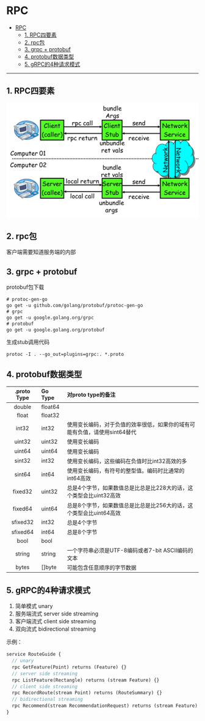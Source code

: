 # RPC

<!-- TOC -->
* [RPC](#rpc)
  * [1. RPC四要素](#1-rpc)
  * [2. rpc包](#2-rpc)
  * [3. grpc + protobuf](#3-grpc--protobuf)
  * [4. protobuf数据类型](#4-protobuf)
  * [5. gRPC的4种请求模式](#5-grpc4)
<!-- TOC -->
----

## 1. RPC四要素
![img.png](img/rpc/RPC四要素.png)

## 2. rpc包
客户端需要知道服务端的内部

## 3. grpc + protobuf

protobuf包下载
```shell
# protoc-gen-go
go get -u github.com/golang/protobuf/protoc-gen-go
# grpc
go get -u google.golang.org/grpc
# protobuf
go get -u google.golang.org/protobuf
```

生成stub调用代码
```shell
protoc -I . --go_out=plugins=grpc:. *.proto
```

## 4. protobuf数据类型

| .proto Type | Go Type | 对proto type的备注                           |
|:-----------:|:--------|:-----------------------------------------|
|   double    | float64 |                                          |
|    float    | float32 |                                          |
|    int32    | int32   | 使用变长编码，对于负值的效率很低，如果你的域有可能有负值，请使用sint64替代 |
|   uint32    | uint32  | 使用变长编码                                   |
|   uint64    | uint64  | 使用变长编码                                   |
|   sint32    | int32   | 使用变长编码，这些编码在负值时比int32高效的多                |
|   sint64    | int64   | 使用变长编码，有符号的整型值。编码时比通常的int64高效            |
|   fixed32   | uint32  | 总是4个字节，如果数值总是比总是比228大的话，这个类型会比uint32高效   |
|   fixed64   | uint64  | 总是8个字节，如果数值总是比总是比256大的话，这个类型会比uint64高效   |
|  sfixed32   | int32   | 总是4个字节                                   |
|  sfixed64   | int64   | 总是8个字节                                   |
|    bool     | bool    |                                          |
|   string    | string  | 一个字符串必须是UTF-8编码或者7-bit ASCII编码的文本        |
|   bytes     | []byte  | 可能包含任意顺序的字节数据                            |

## 5. gRPC的4种请求模式

1. 简单模式 unary
2. 服务端流式 server side streaming
3. 客户端流式 client side streaming
4. 双向流式 bidirectional streaming

示例：
```protobuf
service RouteGuide {
  // unary
  rpc GetFeature(Point) returns (Feature) {}
  // server side streaming
  rpc ListFeature(Rectangle) returns (stream Feature) {}
  // client side streaming
  rpc RecordRoute(stream Point) returns (RouteSummary) {}
  // bidirectional streaming
  rpc Recommend(stream RecommendationRequest) returns (stream Feature) {}
}
```